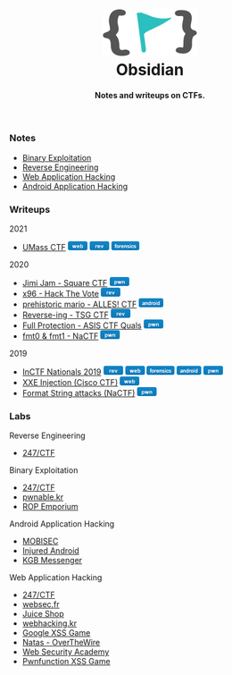<h1 align="center">
  <br>
  <a href="https://github.com/abhaynayar/obsidian"><img src="res/logo.png" alt="Arjun"></a>
  <br>
  Obsidian
  <br>
</h1>

<h4 align="center">Notes and writeups on CTFs.</h4>

<br>

### Notes

- [Binary Exploitation](notes/pwn.md)
- [Reverse Engineering](notes/rev.md)
- [Web Application Hacking](notes/web.md)
- [Android Application Hacking](notes/android.md)

### Writeups

2021

- [UMass CTF](writeups/2021/umass.md) ![](res/web.png) ![](res/rev.png) ![](res/forensics.png)

2020

- [Jimi Jam - Square CTF](https://abhaynayar.com/writeups/square.html) ![](res/pwn.png)
- [x96 - Hack The Vote](writeups/2020/hackthevote/x96.md) ![](res/rev.png)
- [prehistoric mario - ALLES! CTF](https://abhaynayar.com/writeups/alles.html) ![](res/android.png)
- [Reverse-ing - TSG CTF](https://abhaynayar.com/writeups/tsg.html) ![](res/rev.png)
- [Full Protection - ASIS CTF Quals](https://abhaynayar.com/writeups/asis.html) ![](res/pwn.png)
- [fmt0 & fmt1 - NaCTF](https://abhaynayar.com/writeups/nactf.html) ![](res/pwn.png)

2019

- [InCTF Nationals 2019](https://abhaynayar.com/writeups/inctf.html) ![](res/rev.png) ![](res/web.png) ![](res/forensics.png) ![](res/android.png) ![](res/pwn.png)
- [XXE Injection (Cisco CTF)](https://abhaynayar.com/writeups/cisco.html) ![](res/web.png)
- [Format String attacks (NaCTF)](https://abhaynayar.com/writeups/nactf.html) ![](res/pwn.png)

### Labs

Reverse Engineering

- [247/CTF](labs/rev/247ctf.md)

Binary Exploitation

- [247/CTF](labs/pwn/247ctf.md)
- [pwnable.kr](labs/pwn/pwnable-kr.md)
- [ROP Emporium](labs/pwn/rop-emp.md)

Android Application Hacking

- [MOBISEC](labs/mobile/mobisec)
- [Injured Android](labs/mobile/injured.md)
- [KGB Messenger](labs/mobile/kgb.md)

Web Application Hacking

- [247/CTF](labs/web/247ctf.md)
- [websec.fr](labs/web/websec-fr.md)
- [Juice Shop](labs/web/juice-shop.md)
- [webhacking.kr](labs/web/webhacking-kr)
- [Google XSS Game](labs/web/xss-game.md)
- [Natas - OverTheWire](labs/web/natas)
- [Web Security Academy](labs/web/portswigger)
- [Pwnfunction XSS Game](labs/web/pwnfn.md)
